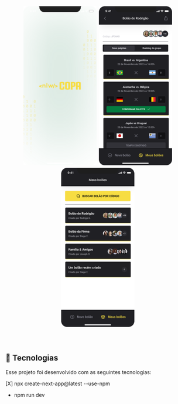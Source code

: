 <h1 align="center">
    <img alt="BolãoCopa" title="#copa" src="capa.svg" width="200px" />
      <img alt="BolãoCopa" title="#copa" src="tela.svg" width="200px" />
        <img alt="BolãoCopa" title="#copa" src="tela2.svg" width="200px" />
</h1>

<br>

## :rocket: Tecnologias

Esse projeto foi desenvolvido com as seguintes tecnologias:

[X] npx create-next-app@latest --use-npm

* npm run dev